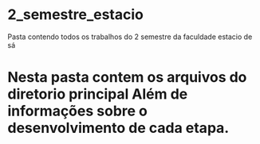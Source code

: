 # 2_semestre_estacio
 Pasta contendo todos os trabalhos do 2 semestre da faculdade estacio de sá

# Nesta pasta contem os arquivos do diretorio principal Além de informações sobre o desenvolvimento de cada etapa.